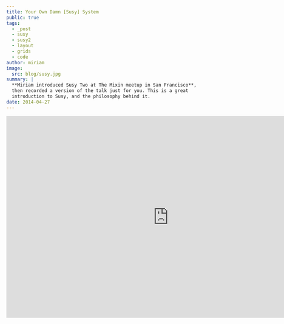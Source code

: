 ```yaml
---
title: Your Own Damn [Susy] System
public: true
tags:
  - _post
  - susy
  - susy2
  - layout
  - grids
  - code
author: miriam
image:
  src: blog/susy.jpg
summary: |
  **Miriam introduced Susy Two at The Mixin meetup in San Francisco**, and
  then recorded a version of the talk just for you. This is a great
  introduction to Susy, and the philosophy behind it.
date: 2014-04-27
---
```


<iframe src="https://player.vimeo.com/video/93045089?title=0&byline=0&portrait=0" width="853" height="533" frameborder="0" webkitallowfullscreen mozallowfullscreen allowfullscreen></iframe>
